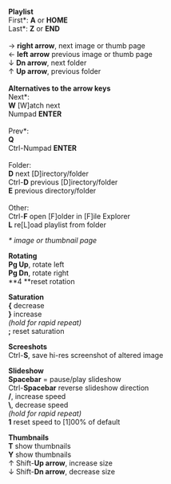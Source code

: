 **Playlist**<br />
First\*: **A** or **HOME**<br />
Last\*:  **Z** or **END**<br />
<br />
&rarr; **right arrow**, next image or thumb page<br />
&larr; **left arrow** previous image or thumb page<br />
&darr; **Dn arrow**, next folder<br />
&uarr; **Up arrow**, previous folder<br />
<br />
**Alternatives to the arrow keys**<br />
Next\*:<br />
  **W** [W]atch next<br />
  Numpad **ENTER**<br />
<br />
Prev\*:<br />
  **Q**<br />
  Ctrl-Numpad **ENTER**<br />
<br />
Folder:<br />
  **D** next [D]irectory/folder<br />
  Ctrl-**D** previous [D]irectory/folder<br />
  **E** previous directory/folder<br />
<br />
Other:<br />
  Ctrl-**F** open [F]older in [F]ile Explorer<br />
  **L** re[L]oad playlist from folder<br />

_\* image or thumbnail page_<br />

**Rotating**<br />
**Pg Up**, rotate left<br />
**Pg Dn**, rotate right<br />
**4 **reset rotation<br />

**Saturation**<br />
**{** decrease<br />
**}** increase<br />
_(hold for rapid repeat)_<br />
**;** reset saturation<br />

**Screeshots**<br />
Ctrl-**S**, save hi-res screenshot of altered image<br />

**Slideshow**<br />
**Spacebar** = pause/play slideshow<br />
Ctrl-**Spacebar** reverse slideshow direction<br />
**/**, increase speed<br />
**\\**, decrease speed<br />
_(hold for rapid repeat)_<br />
**1** reset speed to [1]00% of default<br />

**Thumbnails**<br />
**T** show thumbnails<br />
**Y** show thumbnails<br />
&uarr; Shift-**Up arrow**, increase size<br />
&darr; Shift-**Dn arrow**, decrease size<br />


